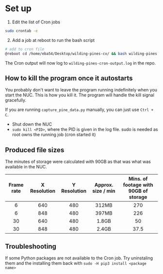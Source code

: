 # Set up

1. Edit the list of Cron jobs

```bash
sudo crontab -e
```

2. Add a job at reboot to run the bash script

```bash
# add to cron file
@reboot cd /home/eba54/Desktop/wilding-pines-cv/ && bash wilding-pines.sh 2>&1 | tee wilding-pines-cron-output.log
```

The Cron output will now log to `wilding-pines-cron-output.log` in the repo.

## How to kill the program once it autostarts

You probably don't want to leave the program running indefinitely when you start the NUC. This is how you kill it. The program will handle the kill signal gracefully.

If you are running `capture_pine_data.py` manually, you can just use `Ctrl + C`.

- Shut down the NUC
- `sudo kill <PID>`, where the PID is given in the log file. sudo is needed as root owns the running job (cron started it)

## Produced file sizes

The minutes of storage were calculated with 90GB as that was what was available in the NUC.

| Frame rate | X Resolution | Y Resolution | Approx. size / min | Mins. of footage with 90GB of storage |
| :--------: | :----------: | :----------: | :----------------: | :----------------------------------:  |
| 6          | 640          | 480          | 312MB              | 270                                   |
| 6          | 848          | 480          | 397MB              | 226                                   |
| 30         | 640          | 480          | 1.8GB              | 50                                    |
| 30         | 848          | 480          | 2.4GB              | 37.5                                  |


## Troubleshooting
If some Python packages are not available to the Cron job. Try uninstaling them and the installing them back with `sudo -H pip3 install <package name>`